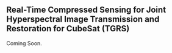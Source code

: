 ## Real-Time Compressed Sensing for Joint Hyperspectral Image Transmission and Restoration for CubeSat (TGRS)
Coming Soon. 
